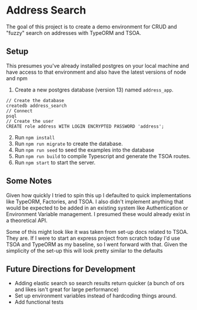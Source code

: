 # Address Search

The goal of this project is to create a demo environment for CRUD and "fuzzy" search on addresses with TypeORM and TSOA.

## Setup

This presumes you've already installed postgres on your local machine and have access to that environment and also have the latest versions of node and npm

1. Create a new postgres database (version 13) named `address_app`.

```
// Create the database
createdb address_search
// Connect
psql
// Create the user
CREATE role address WITH LOGIN ENCRYPTED PASSWORD 'address';
```

2. Run `npm install`
3. Run `npm run migrate` to create the database.
4. Run `npm run seed` to seed the examples into the database
5. Run `npm run build` to compile Typescript and generate the TSOA routes.
6. Run `npm start` to start the server.

## Some Notes

Given how quickly I tried to spin this up I defaulted to quick implementations like TypeORM, Factories, and TSOA. I also didn't implement anything that would be expected to be added in an existing system like Authentication or Environment Variable management. I presumed these would already exist in a theoretical API.

Some of this might look like it was taken from set-up docs related to TSOA. They are. If I were to start an express project from scratch today I'd use TSOA and TypeORM as my baseline, so I went forward with that. Given the simplicity of the set-up this will look pretty similar to the defaults

## Future Directions for Development

- Adding elastic search so search results return quicker (a bunch of ors and likes isn't great for large performance)
- Set up environment variables instead of hardcoding things around.
- Add functional tests

